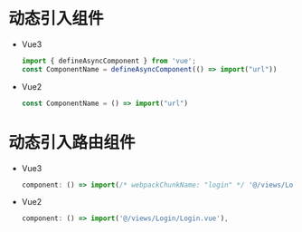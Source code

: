 # 动态引入组件

- Vue3

  ```javascript
  import { defineAsyncComponent } from 'vue';
  const ComponentName = defineAsyncComponent(() => import("url"))
  ```

- Vue2

  ```javascript
  const ComponentName = () => import("url")
  ```

  

# 动态引入路由组件

- Vue3

  ```javascript
  component: () => import(/* webpackChunkName: "login" */ '@/views/Login/Login.vue'),
  ```

- Vue2

  ```javascript
  component: () => import('@/views/Login/Login.vue'),
  ```

  